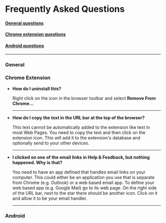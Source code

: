 # Frequently Asked Questions

#### [General questions](#general)

#### [Chrome extension questions](#chrome-extension)

#### [Android questions](#android)

  ***

### General

### Chrome Extension

* **How do I uninstall this?**

  Right click on the icon in the browser toolbar and select
  **Remove From Chrome...**

  ***

* **How do I copy the text in the URL bar at the top of the browser?**

  This text cannot be automatically added to the extension like text in most Web Pages.
  You need to copy the text and then click on the extension icon.
  This will add it to the extension's database and optionally send to
  your other devices.

  ***

* **I clicked on one of the email links in Help & Feedback, but nothing happened. Why is that?**

  You need to have an app defined that handles email links on your computer.
  This could either be an application you use that is separate from Chrome (e.g. Outlook)
  or a web based email app. To define your web based app (e.g. Google Mail)
  go to its web page. On the right side of the URL bar, next to the star
  there should be another icon. Click on it and allow it to be your email
  handler.

  ***

### Android

  <br />
